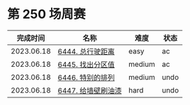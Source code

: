 # 第 250 场周赛

**完成时间**|**名称**|**难度**|**状态**
------------|--------|--------|--------
2023.06.18|[6444. 总行驶距离](./6444.%20总行驶距离)|easy|ac
2023.06.18|[6445. 找出分区值](./6445.%20找出分区值)|medium|ac
2023.06.18|[6446. 特别的排列](./6446.%20特别的排列)|medium|undo
2023.06.18|[6447. 给墙壁刷油漆](./6447.%20给墙壁刷油漆)|hard|undo
